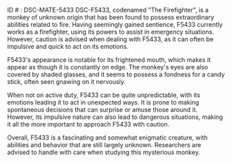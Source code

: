 ID # : DSC-MATE-5433
DSC-F5433, codenamed "The Firefighter", is a monkey of unknown origin that has been found to possess extraordinary abilities related to fire. Having seemingly gained sentience, F5433 currently works as a firefighter, using its powers to assist in emergency situations. However, caution is advised when dealing with F5433, as it can often be impulsive and quick to act on its emotions.

F5433's appearance is notable for its frightened mouth, which makes it appear as though it is constantly on edge. The monkey's eyes are also covered by shaded glasses, and it seems to possess a fondness for a candy stick, often seen gnawing on it nervously.

When not on active duty, F5433 can be quite unpredictable, with its emotions leading it to act in unexpected ways. It is prone to making spontaneous decisions that can surprise or amuse those around it. However, its impulsive nature can also lead to dangerous situations, making it all the more important to approach F5433 with caution.

Overall, F5433 is a fascinating and somewhat enigmatic creature, with abilities and behavior that are still largely unknown. Researchers are advised to handle with care when studying this mysterious monkey.
